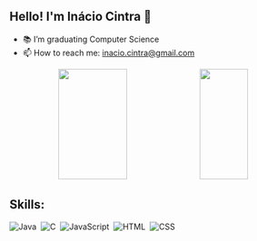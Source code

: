 ## Hello! I'm Inácio Cintra 👋
- 📚 I’m graduating Computer Science
- 📫 How to reach me: inacio.cintra@gmail.com

<div align="center">  
  <img width="49%" height="195px" src="https://github-readme-stats.vercel.app/api?username=inaciocintra&show_icons=true&theme=shadow_red" alt="" /> 
  <img width="41%" height="195px" src="https://github-readme-stats.vercel.app/api/top-langs/?username=inaciocintra&layout=compact&hide_border=true&title_color=00bfbf&text_color=00bfbf&bg_color=0d1117" />
</div>

## Skills:
![Java](https://img.shields.io/badge/Java-ED8B00?style=for-the-badge&logo=openjdk&logoColor=white)&nbsp;
![C](https://img.shields.io/badge/-00599C?style=for-the-badge&logo=c&logoColor=white)&nbsp;
![JavaScript](https://img.shields.io/badge/JavaScript-F7DF1E?style=for-the-badge&logo=javascript&logoColor=black)&nbsp;
![HTML](https://img.shields.io/badge/HTML5-E34F26?style=for-the-badge&logo=html5&logoColor=white)&nbsp;
![CSS](https://img.shields.io/badge/CSS3-1572B6?style=for-the-badge&logo=css3&logoColor=white)&nbsp;

<!--
**inaciocintra/inaciocintra** is a ✨ _special_ ✨ repository because its `README.md` (this file) appears on your GitHub profile.

Here are some ideas to get you started:

- 🔭 I’m currently working on ...
- 🌱 I’m currently learning ...
- 👯 I’m looking to collaborate on ...
- 🤔 I’m looking for help with ...
- 💬 Ask me about ...
- 📫 How to reach me: ...
- 😄 Pronouns: ...
- ⚡ Fun fact: ...
-->
